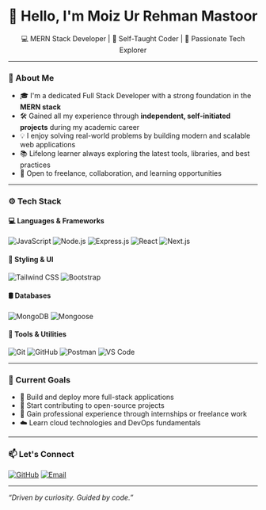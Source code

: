 <h1 align="center">👋 Hello, I'm Moiz Ur Rehman Mastoor</h1>

<p align="center">
💻 MERN Stack Developer | 🌱 Self-Taught Coder | 🚀 Passionate Tech Explorer  
</p>

---

### 🧠 About Me

- 🎓 I'm a dedicated Full Stack Developer with a strong foundation in the **MERN stack**
- 🛠️ Gained all my experience through **independent, self-initiated projects** during my academic career  
- 💡 I enjoy solving real-world problems by building modern and scalable web applications  
- 📚 Lifelong learner always exploring the latest tools, libraries, and best practices  
- 🤝 Open to freelance, collaboration, and learning opportunities  

---

### ⚙️ Tech Stack

#### 💻 Languages & Frameworks
![JavaScript](https://img.shields.io/badge/-JavaScript-black?style=flat&logo=javascript)
![Node.js](https://img.shields.io/badge/-Node.js-black?style=flat&logo=node.js)
![Express.js](https://img.shields.io/badge/-Express.js-black?style=flat&logo=express)
![React](https://img.shields.io/badge/-React-black?style=flat&logo=react)
![Next.js](https://img.shields.io/badge/-Next.js-black?style=flat&logo=next.js)

#### 🎨 Styling & UI
![Tailwind CSS](https://img.shields.io/badge/-Tailwind%20CSS-black?style=flat&logo=tailwind-css)
![Bootstrap](https://img.shields.io/badge/-Bootstrap-black?style=flat&logo=bootstrap)

#### 🛢️ Databases
![MongoDB](https://img.shields.io/badge/-MongoDB-black?style=flat&logo=mongodb)
![Mongoose](https://img.shields.io/badge/-Mongoose-black?style=flat&logo=mongoose)

#### 🔧 Tools & Utilities
![Git](https://img.shields.io/badge/-Git-black?style=flat&logo=git)
![GitHub](https://img.shields.io/badge/-GitHub-black?style=flat&logo=github)
![Postman](https://img.shields.io/badge/-Postman-black?style=flat&logo=postman)
![VS Code](https://img.shields.io/badge/-VS%20Code-black?style=flat&logo=visual-studio-code)

---

### 📌 Current Goals

- 🔄 Build and deploy more full-stack applications  
- 💼 Start contributing to open-source projects  
- 🎯 Gain professional experience through internships or freelance work  
- ☁️ Learn cloud technologies and DevOps fundamentals  

---

### 📫 Let's Connect

[![GitHub](https://img.shields.io/badge/GitHub-Moiz6019725-black?style=flat&logo=github)](https://github.com/Moiz6019725)
[![Email](https://img.shields.io/badge/Email-moizurrehman01@gmail.com-red?style=flat&logo=gmail)](mailto:moizurrehman@gmail.com)

---

*“Driven by curiosity. Guided by code.”*
